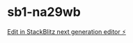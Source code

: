 # sb1-na29wb

[Edit in StackBlitz next generation editor ⚡️](https://stackblitz.com/~/github.com/GuiCarv85/sb1-na29wb)